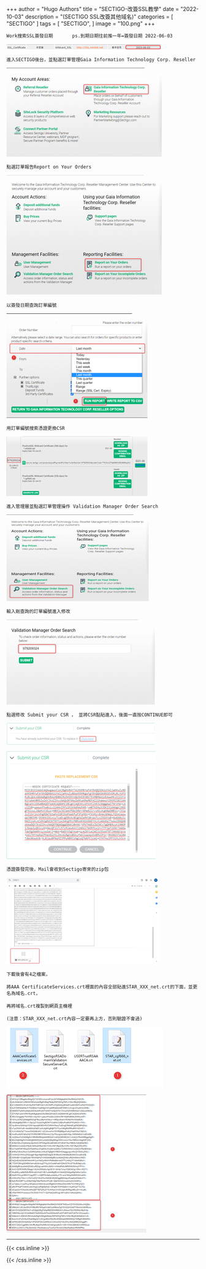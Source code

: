+++
author = "Hugo Authors"
title = "SECTIGO-改簽SSL教學"
date = "2022-10-03"
description = "(SECTIGO SSL改簽其他域名)"
categories = [
    "SECTIGO"
]
tags = [
    "SECTIGO",
]
image = "100.png"
+++



    Work搜索SSL簽發日期 		ps.到期日期往前推一年=簽發日期 2022-06-03
    
   ![](001.png)
   
    進入SECTIGO後台，並點選訂單管理Gaia Information Technology Corp. Reseller
    
   ![](002.png)
   
    點選訂單報告Report on Your Orders
    
   ![](003.png)
   
    以簽發日期查詢訂單編號
    
   ![](004.png)
   
    用訂單編號搜索憑證更換CSR
    
   ![](005.png)
   
    進入管理層並點選訂單管理操作 Validation Manager Order Search
    
   ![](006.png)
   
    輸入剛查詢的訂單編號進入修改
    
   ![](007.png)
   
    點選修改 Submit your CSR ， 並將CSR黏貼進入，後面一直按CONTINUE即可
    
   ![](008-1.png)
   
   ![](008-2.png)
   
    憑證簽發完後，Mail會收到Sectigo寄來的zip包
    
   ![](009.png)
   
    下載後會有4之檔案，
    
    將AAA CertificateServices.crt裡面的內容全部貼進STAR_XXX_net.crt的下面，並更名為域名.crt，
    
    再將域名.crt複製到網頁主機裡 
    
    (注意：STAR_XXX_net.crt內容一定要再上方，否則驗證不會過)
    
   ![](010-1.png)
   
   ![](010-2.png)




***

{{< css.inline >}}
<style>
.emojify {
	font-family: Apple Color Emoji, Segoe UI Emoji, NotoColorEmoji, Segoe UI Symbol, Android Emoji, EmojiSymbols;
	font-size: 2rem;
	vertical-align: middle;
}
@media screen and (max-width:650px) {
  .nowrap {
    display: block;
    margin: 25px 0;
  }
}
</style>
{{< /css.inline >}}
